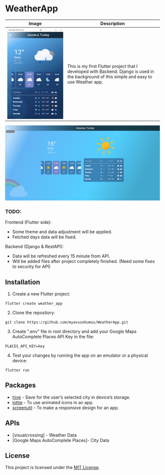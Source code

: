 # WeatherApp

| Image | Description |
| --- | --- |
| ![](/assets/layout2.png) | This is my first Flutter project that I developed with Backend. Django is used in the background of this simple and easy to use Weather app. |

![](/assets/layout1.png)

### TODO:
Frontend (Flutter side):
- Some theme and data adjustment will be applied.
- Fetched days data will be fixed.

Backend (Django & RestAPI):
- Data will be refreshed every 15 minute from API.
- Will be added files after project completely finished. (Need some fixes to security for API)

## Installation

1. Create a new Flutter project:
```
flutter create weather_app
```

2. Clone the repository:
```
git clone https://github.com/myavuzokumus/WeatherApp.git
```

3. Create ".env" file in root directory and add your Google Maps AutoComplete Places API Key in the file:
```
PLACES_API_KEY=key
```

4. Test your changes by running the app on an emulator or a physical device:
```
flutter run
```

## Packages

- [hive](https://pub.dev/packages/hive) - Save for the user’s selected city in device’s storage.
- [lottie](https://pub.dev/packages/lottie) - To use animated icons in an app.
- [screenutil](https://pub.dev/packages/flutter_screenutil) - To make a responsive design for an app.

## APIs

- [visualcrossing] - Weather Data
- [Google Maps AutoComplete Places]- City Data

## License

This project is licensed under the [MIT License](/LICENSE).
